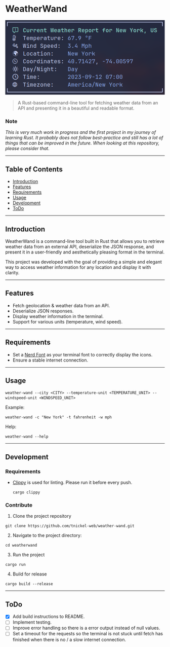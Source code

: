 # WeatherWand

![Project Image](docs/images/demo.png)

> A Rust-based command-line tool for fetching weather data from an API and
> presenting it in a beautiful and readable format.

### Note

_This is very much work in progress and the first project in my journey of
learning Rust. It probably does not follow best-practice and still has a lot of
things that can be improved in the future. When looking at this repository,
please consider that._

---

## Table of Contents

- [Introduction](#introduction)
- [Features](#features)
- [Requirements](#requirements)
- [Usage](#usage)
- [Development](#development)
- [ToDo](#todo)

---

## Introduction

WeatherWand is a command-line tool built in Rust that allows you to retrieve
weather data from an external API, deserialize the JSON response, and present it
in a user-friendly and aesthetically pleasing format in the terminal.

This project was developed with the goal of providing a simple and elegant way
to access weather information for any location and display it with clarity.

---

## Features

- Fetch geolocation & weather data from an API.
- Deserialize JSON responses.
- Display weather information in the terminal.
- Support for various units (temperature, wind speed).

---

## Requirements

- Set a [Nerd Font](https://github.com/ryanoasis/nerd-fonts) as your terminal
  font to correctly display the icons.
- Ensure a stable internet connection.

---

## Usage

```shell
weather-wand --city <CITY> --temperature-unit <TEMPERATURE_UNIT> --windspeed-unit <WINDSPEED_UNIT>
```

Example:

```shell
weather-wand -c "New York" -t fahrenheit -w mph
```

Help:

```shell
weather-wand --help
```

---

## Development

### Requirements

- [Clippy](https://github.com/rust-lang/rust-clippy) is used for linting. Please
  run it before every push.
  ```shell
  cargo clippy
  ```

### Contribute

1. Clone the project repository

```shell
git clone https://github.com/tnickel-web/weather-wand.git
```

2. Navigate to the project directory:

```shell
cd weatherwand
```

3. Run the project

```shell
cargo run
```

4. Build for release

```shell
cargo build --release
```

---

## ToDo

- [x] Add build instructions to README.
- [ ] Implement testing.
- [ ] Improve error handling so there is a error output instead of null values.
- [ ] Set a timeout for the requests so the terminal is not stuck until fetch
      has finished when there is no / a slow internet connection.
